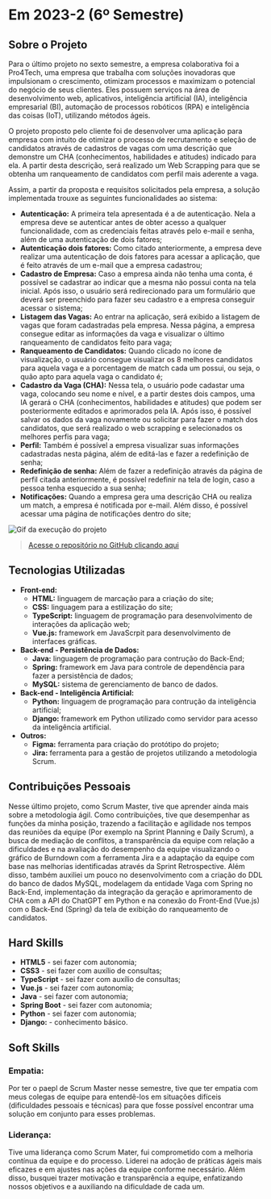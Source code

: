 # Em 2023-2 (6º Semestre)

## Sobre o Projeto

Para o último projeto no sexto semestre, a empresa colaborativa foi a Pro4Tech, uma empresa que trabalha com soluções inovadoras que impulsionam o crescimento, otimizam processos e maximizam o potencial do negócio de seus clientes. Eles possuem serviços na área de desenvolvimento web, aplicativos, inteligência artificial (IA), inteligência empresarial (BI), automação de processos robóticos (RPA) e inteligência das coisas (IoT), utilizando métodos ágeis.

O projeto proposto pelo cliente foi de desenvolver uma aplicação para empresa com intuito de otimizar o processo de recrutamento e seleção de candidatos através de cadastros de vagas com uma descrição que demonstre um CHA (conhecimentos, habilidades e atitudes) indicado para ela. A partir desta descrição, será realizado um Web Scrapping para que se obtenha um ranqueamento de candidatos com perfil mais aderente a vaga.

Assim, a partir da proposta e requisitos solicitados pela empresa, a solução implementada trouxe as seguintes funcionalidades ao sistema:

* **Autenticação:** A primeira tela apresentada é a de autenticação. Nela a empresa deve se autenticar antes de obter acesso a qualquer funcionalidade, com as credenciais feitas através pelo e-mail e senha, além de uma autenticação de dois fatores;
* **Autenticação dois fatores:** Como citado anteriormente, a empresa deve realizar uma autenticação de dois fatores para acessar a aplicação, que é feito através de um e-mail que a empresa cadastrou; 
* **Cadastro de Empresa:** Caso a empresa ainda não tenha uma conta, é possível se cadastrar ao indicar que a mesma não possui conta na tela inicial. Após isso, o usuário será redirecionado para um formulário que deverá ser preenchido para fazer seu cadastro e a empresa conseguir acessar o sistema;
* **Listagem das Vagas:** Ao entrar na aplicação, será exibido a listagem de vagas que foram cadastradas pela empresa. Nessa página, a empresa consegue editar as informações da vaga e visualizar o último ranqueamento de candidatos feito para vaga;
* **Ranqueamento de Candidatos:** Quando clicado no ícone de visualização, o usuário consegue visualizar os 8 melhores candidatos para aquela vaga e a porcentagem de match cada um possui, ou seja, o quão apto para aquela vaga o candidato é; 
* **Cadastro da Vaga (CHA):** Nessa tela, o usuário pode cadastar uma vaga, colocando seu nome e nível, e a partir destes dois campos, uma IA gerará o CHA (conhecimentos, habilidades e atitudes) que podem ser posteriormente editados e aprimorados pela IA. Após isso, é possível salvar os dados da vaga novamente ou solicitar para fazer o match dos candidatos, que será realizado o web scrapping e selecionados os melhores perfis para vaga;
* **Perfil:** Também é possível a empresa visualizar suas informações cadastradas nesta página, além de editá-las e fazer a redefinição de senha;
* **Redefinição de senha:** Além de fazer a redefinição através da página de perfil citada anteriormente, é possível redefinir na tela de login, caso a pessoa tenha esquecido a sua senha;
* **Notificações:** Quando a empresa gera uma descrição CHA ou realiza um match, a empresa é notificada por e-mail. Além disso, é possível acessar uma página de notificações dentro do site;

![Gif da execução do projeto](../img/6-semestre.gif)

> [Acesse o repositório no GitHub clicando aqui](https://github.com/Inodevs-6/Inodevs-doc)

## Tecnologias Utilizadas

* **Front-end:** 
    - **HTML:** linguagem de marcação para a criação do site;
    - **CSS:** linguagem para a estilização do site;
    - **TypeScript:** linguagem de programação para desenvolvimento de interações da aplicação web;
    - **Vue.js:** framework em JavaScrpit para desenvolvimento de interfaces gráficas.
* **Back-end - Persistência de Dados:** 
    - **Java:** linguagem de programação para contrução do Back-End;
    - **Spring:** framework em Java para controle de dependência para fazer a persistência de dados;
    - **MySQL:** sistema de gerenciamento de banco de dados.
* **Back-end - Inteligência Artificial:** 
    - **Python:** linguagem de programação para contrução da inteligência artificial;
    - **Django:** framework em Python utilizado como servidor para acesso da inteligência artificial.
* **Outros:** 
    - **Figma:** ferramenta para criação do protótipo do projeto;
    - **Jira:** ferramenta para a gestão de projetos utilizando a metodologia Scrum.

## Contribuições Pessoais

Nesse último projeto, como Scrum Master, tive que aprender ainda mais sobre a metodologia ágil. Como contribuições, tive que desempenhar as funções da minha posição, trazendo a facilitação e agilidade nos tempos das reuniões da equipe (Por exemplo na Sprint Planning e Daily Scrum), a busca de mediação de conflitos, a transparência da equipe com relação a dificuldades e na avaliação do desempenho da equipe visualizando o gráfico de Burndown com a ferramenta Jira e a adaptação da equipe com base nas melhorias identificadas através da Sprint Retrospective. Além disso, também auxiliei um pouco no desenvolvimento com a criação do DDL do banco de dados MySQL, modelagem da entidade Vaga com Spring no Back-End, implementação da integração da geração e aprimoramento de CHA com a API do ChatGPT em Python e na conexão do Front-End (Vue.js) com o Back-End (Spring) da tela de exibição do ranqueamento de candidatos.

## Hard Skills

* **HTML5** - sei fazer com autonomia;
* **CSS3** - sei fazer com auxílio de consultas;
* **TypeScript** - sei fazer com auxílio de consultas;
* **Vue.js** - sei fazer com autonomia;
* **Java** - sei fazer com autonomia;
* **Spring Boot** - sei fazer com autonomia;
* **Python** - sei fazer com autonomia;
* **Django:** - conhecimento básico.

## Soft Skills

### Empatia:

Por ter o paepl de Scrum Master nesse semestre, tive que ter empatia com meus colegas de equipe para entendê-los em situações difíceis (dificuldades pessoais e técnicas) para que fosse possível encontrar uma solução em conjunto para esses problemas.

### Liderança:

Tive uma liderança como Scrum Mater, fui comprometido com a melhoria contínua da equipe e do processo. Liderei na adoção de práticas ágeis mais eficazes e em ajustes nas ações da equipe conforme necessário. Além disso, busquei trazer motivação e transparência a equipe, enfatizando nossos objetivos e a auxiliando na dificuldade de cada um.